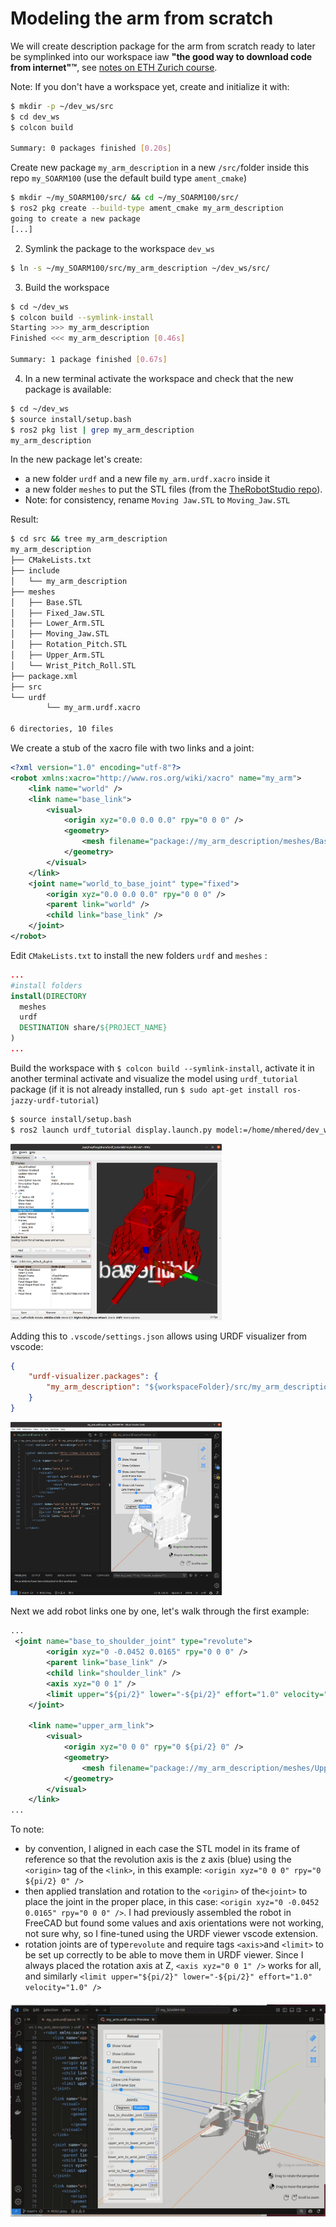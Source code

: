 # Modeling the arm from scratch

We will create description package for the arm from scratch ready to later be symplinked into our workspace iaw **"the good way to download code from internet":tm:**, see [notes on ETH Zurich course](https://github.com/mhered/ROS-notes/blob/main/ROS-notes/ROS_ETH_Zurich_L1.md). 

Note: If you don't have a workspace yet, create and initialize it with:

```bash 
$ mkdir -p ~/dev_ws/src
$ cd dev_ws
$ colcon build
                     
Summary: 0 packages finished [0.20s]
```



Create new package `my_arm_description` in a new `/src/`folder inside this repo `my_SOARM100` (use the default build type `ament_cmake`)

```bash
$ mkdir ~/my_SOARM100/src/ && cd ~/my_SOARM100/src/
$ ros2 pkg create --build-type ament_cmake my_arm_description
going to create a new package
[...]
```

2. Symlink the package to the workspace `dev_ws`

```bash
$ ln -s ~/my_SOARM100/src/my_arm_description ~/dev_ws/src/
```

3. Build the workspace

```bash
$ cd ~/dev_ws
$ colcon build --symlink-install
Starting >>> my_arm_description
Finished <<< my_arm_description [0.46s]                  

Summary: 1 package finished [0.67s]
```

4. In a new terminal activate the workspace and check that the new package is available:

```bash
$ cd ~/dev_ws
$ source install/setup.bash
$ ros2 pkg list | grep my_arm_description
my_arm_description
```

In the new package let's create:

* a new folder `urdf` and a new file `my_arm.urdf.xacro` inside it
* a new folder `meshes` to put the STL files (from the [TheRobotStudio repo](https://github.com/TheRobotStudio/SO-ARM100/tree/main/URDF/SO_5DOF_ARM100_8j_URDF.SLDASM/meshes)). 
* Note: for consistency, rename `Moving Jaw.STL` to `Moving_Jaw.STL`

Result:

```bash
$ cd src && tree my_arm_description
my_arm_description
├── CMakeLists.txt
├── include
│   └── my_arm_description
├── meshes
│   ├── Base.STL
│   ├── Fixed_Jaw.STL
│   ├── Lower_Arm.STL
│   ├── Moving_Jaw.STL
│   ├── Rotation_Pitch.STL
│   ├── Upper_Arm.STL
│   └── Wrist_Pitch_Roll.STL
├── package.xml
├── src
└── urdf
        └── my_arm.urdf.xacro

6 directories, 10 files
```

We create a stub of the xacro file with two links and a joint:

```xml
<?xml version="1.0" encoding="utf-8"?>
<robot xmlns:xacro="http://www.ros.org/wiki/xacro" name="my_arm">
    <link name="world" />
    <link name="base_link">
        <visual>
            <origin xyz="0.0 0.0 0.0" rpy="0 0 0" />
            <geometry>
                <mesh filename="package://my_arm_description/meshes/Base.STL" />
            </geometry>
        </visual>
    </link>
    <joint name="world_to_base_joint" type="fixed">
        <origin xyz="0.0 0.0 0.0" rpy="0 0 0" />
        <parent link="world" />
        <child link="base_link" />
    </joint>
</robot>
```

Edit `CMakeLists.txt` to install the new folders `urdf` and `meshes` :

```cmake
...
#install folders
install(DIRECTORY
  meshes
  urdf
  DESTINATION share/${PROJECT_NAME}
)
...
```

Build the workspace with `$ colcon build --symlink-install`, activate it in another terminal activate and visualize the model using `urdf_tutorial` package (if it is not already installed, run `$ sudo apt-get install ros-jazzy-urdf-tutorial`)  

```bash
$ source install/setup.bash
$ ros2 launch urdf_tutorial display.launch.py model:=/home/mhered/dev_ws/src/my_arm_description/urdf/my_arm.urdf.xacro 
```

<img src="./assets/01_my_arm_on_rviz.png" style="zoom:33%;" />

Adding this to `.vscode/settings.json` allows using URDF visualizer from vscode:

```JSON
{
    "urdf-visualizer.packages": {
        "my_arm_description": "${workspaceFolder}/src/my_arm_description"
    }
}
```

<img src="./assets/02_my_arm_on_visualizer.png" style="zoom:33%;" />

Next we add robot links one by one, let's walk through the first example:

```xml
...
 <joint name="base_to_shoulder_joint" type="revolute">
        <origin xyz="0 -0.0452 0.0165" rpy="0 0 0" />
        <parent link="base_link" />
        <child link="shoulder_link" />
        <axis xyz="0 0 1" />
        <limit upper="${pi/2}" lower="-${pi/2}" effort="1.0" velocity="1.0" />
    </joint>

    <link name="upper_arm_link">
        <visual>
            <origin xyz="0 0 0" rpy="0 ${pi/2} 0" />
            <geometry>
                <mesh filename="package://my_arm_description/meshes/Upper_Arm.STL" />
            </geometry>
        </visual>
    </link>
...
```

To note:

* by convention, I aligned in each case the STL model in its frame of reference so that the revolution axis is the z axis (blue) using the `<origin>` tag of the `<link>`, in this example: `<origin xyz="0 0 0" rpy="0 ${pi/2} 0" />`
* then applied translation and rotation to the `<origin>`  of the`<joint>` to place the joint in the proper place, in this case: `<origin xyz="0 -0.0452 0.0165" rpy="0 0 0" />`. I had previously assembled the robot in FreeCAD but found some values and axis orientations were not working, not sure why, so I fine-tuned using the URDF viewer vscode extension.
* rotation joints are of type`revolute` and require tags `<axis>`and `<limit>` to be set up correctly to be able to move them in URDF viewer. Since I always placed the rotation axis at Z, `<axis xyz="0 0 1" />` works for all, and similarly `<limit upper="${pi/2}" lower="-${pi/2}" effort="1.0" velocity="1.0" />` 

###### ![](./assets/my_arm_URDF_viewer.gif)
